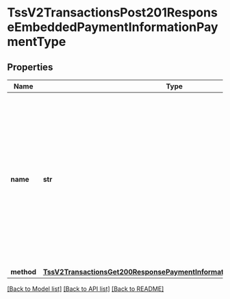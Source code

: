 # TssV2TransactionsPost201ResponseEmbeddedPaymentInformationPaymentType

## Properties
Name | Type | Description | Notes
------------ | ------------- | ------------- | -------------
**name** | **str** | A Payment Type is an agreed means for a payee to receive legal tender from a payer. The way one pays for a commercial financial transaction. Examples: Card, Bank Transfer, Digital, Direct Debit.  | [optional] 
**method** | [**TssV2TransactionsGet200ResponsePaymentInformationPaymentTypeMethod**](TssV2TransactionsGet200ResponsePaymentInformationPaymentTypeMethod.md) |  | [optional] 

[[Back to Model list]](../README.md#documentation-for-models) [[Back to API list]](../README.md#documentation-for-api-endpoints) [[Back to README]](../README.md)


